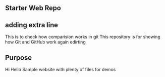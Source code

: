 ## Starter Web Repo
## adding extra line
This is to check how comparision works in git
This repository is for showing how Git and GitHub work
again edirting 
## Purpose
Hi
Hello
Sample website with plenty of files for demos
